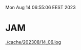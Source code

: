 Mon Aug 14 06:55:06 EEST 2023
# JAM
<a href='./cache/202308/14_06.log'>./cache/202308/14_06.log</a>

